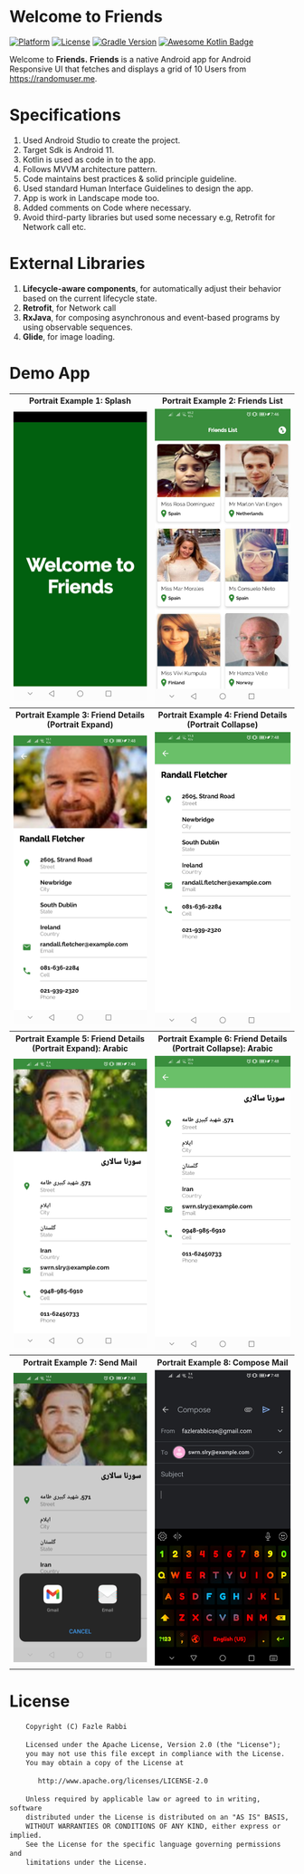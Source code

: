 # Welcome to Friends

[![Platform](https://img.shields.io/badge/platform-Android-yellow.svg)](https://www.android.com)
[![License](https://img.shields.io/badge/license-Apache%202-4EB1BA.svg?style=flat-square)](https://www.apache.org/licenses/LICENSE-2.0.html)
[![Gradle Version](https://img.shields.io/badge/gradle-7.0.0-green.svg)](https://docs.gradle.org/current/release-notes)
[![Awesome Kotlin Badge](https://kotlin.link/awesome-kotlin.svg)](https://github.com/KotlinBy/awesome-kotlin)

Welcome to **Friends.**
**Friends** is a native Android app for Android Responsive UI 
that fetches and displays a grid of 10 Users from https://randomuser.me.

# Specifications
1. Used Android Studio to create the project.
2. Target Sdk is Android 11.
3. Kotlin is used as code in to the app.
4. Follows MVVM architecture pattern.
5. Code maintains best practices & solid principle guideline.
6. Used standard Human Interface Guidelines to design the app.
7. App is work in Landscape mode too.
8. Added comments on Code where necessary.
9. Avoid third-party libraries but used some necessary e.g, Retrofit for Network call etc.

# External Libraries
1. **Lifecycle-aware components**, for automatically adjust their behavior based on the current
   lifecycle state.
2. **Retrofit**, for Network call
3. **RxJava**, for composing asynchronous and event-based programs by using observable sequences.
4. **Glide**, for image loading.

# Demo App

<table style="width:100%">
  <tr>
    <th>Portrait Example 1: Splash</th>
    <th>Portrait Example 2: Friends List</th>
  </tr>
  <tr>
    <td><img src="github_assets/portrait/port_1_splash.jpg"/></td>
    <td><img src="github_assets/portrait/port_2_friends_list.jpg"/></td>
  </tr>
 
  <tr>
    <th>Portrait Example 3: Friend Details (Portrait Expand)</th>
    <th>Portrait Example 4: Friend Details (Portrait Collapse)</th>
  </tr>
  <tr>
    <td><img src="github_assets/portrait/port_3_friend_details.jpg"/></td>
    <td><img src="github_assets/portrait/port_4_friend_details_2.jpg"/></td>
  </tr>
 
  <tr>
    <th>Portrait Example 5: Friend Details (Portrait Expand): Arabic</th>
    <th>Portrait Example 6: Friend Details (Portrait Collapse): Arabic</th>
  </tr>
  <tr>
    <td><img src="github_assets/portrait/port_4_friend_details_3.jpg"/></td>
    <td><img src="github_assets/portrait/port_4_friend_details_4.jpg"/></td>
  </tr>
 
  <tr>
    <th>Portrait Example 7: Send Mail</th>
    <th>Portrait Example 8: Compose Mail</th>
  </tr>
  <tr>
    <td><img src="github_assets/portrait/port_4_friend_details_send_mail.jpg"/></td>
    <td><img src="github_assets/portrait/port_4_friend_details_send_mail_2.jpg"/></td>
  </tr>
  </table>

[comment]: <> (# Screenshots)

[comment]: <> ([comment]: <> &#40;<p align="center">&#41;)

[comment]: <> ([comment]: <> &#40;Mobile Screenshots &#40;Portrait&#41;&#41;)

[comment]: <> ([comment]: <> &#40;<p align="center">&#41;)

[comment]: <> ([comment]: <> &#40;<img src="github_assets/1_splash_screen.jpg" alt="Drawing" style="width: 10px;"/>&#41;)

[comment]: <> ([comment]: <> &#40;<p align="center">&#41;)

[comment]: <> ([comment]: <> &#40;<img src="github_assets/2_friends_list_portrait.jpg" alt="Drawing" style="width: 10px;"/>&#41;)

[comment]: <> ([comment]: <> &#40;Mobile Screenshots &#40;Landscape&#41;&#41;)

[comment]: <> ([comment]: <> &#40;<p align="center">&#41;)

[comment]: <> ([comment]: <> &#40;<img src="github_assets/3_friends_list_landscape.jpg" alt="Drawing" style="width: 10px;"/>&#41;)

[comment]: <> (<img src="github_assets/1_splash_screen.jpg"  height="500" />)

[comment]: <> (<img src="github_assets/2_friends_list_portrait.jpg"  height="500" />)

[comment]: <> (<img src="github_assets/3_friends_list_landscape.jpg"  width="500" />)

# License

```
    Copyright (C) Fazle Rabbi

    Licensed under the Apache License, Version 2.0 (the "License");
    you may not use this file except in compliance with the License.
    You may obtain a copy of the License at

       http://www.apache.org/licenses/LICENSE-2.0

    Unless required by applicable law or agreed to in writing, software
    distributed under the License is distributed on an "AS IS" BASIS,
    WITHOUT WARRANTIES OR CONDITIONS OF ANY KIND, either express or implied.
    See the License for the specific language governing permissions and
    limitations under the License.
```